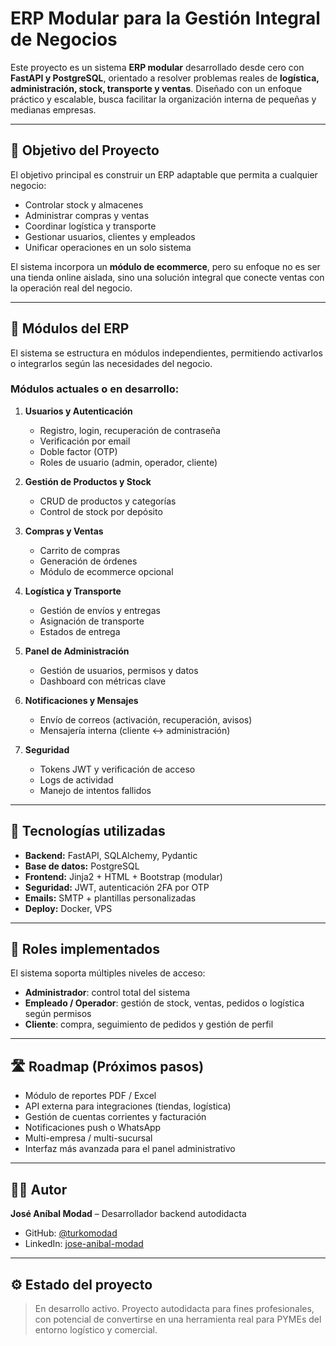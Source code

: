 # ERP Modular para la Gestión Integral de Negocios

Este proyecto es un sistema **ERP modular** desarrollado desde cero con **FastAPI y PostgreSQL**, orientado a resolver problemas reales de **logística, administración, stock, transporte y ventas**. Diseñado con un enfoque práctico y escalable, busca facilitar la organización interna de pequeñas y medianas empresas.

---

## 🚀 Objetivo del Proyecto

El objetivo principal es construir un ERP adaptable que permita a cualquier negocio:

- Controlar stock y almacenes
- Administrar compras y ventas
- Coordinar logística y transporte
- Gestionar usuarios, clientes y empleados
- Unificar operaciones en un solo sistema

El sistema incorpora un **módulo de ecommerce**, pero su enfoque no es ser una tienda online aislada, sino una solución integral que conecte ventas con la operación real del negocio.

---

## 🧩 Módulos del ERP

El sistema se estructura en módulos independientes, permitiendo activarlos o integrarlos según las necesidades del negocio.

### Módulos actuales o en desarrollo:

1. **Usuarios y Autenticación**
   - Registro, login, recuperación de contraseña
   - Verificación por email
   - Doble factor (OTP)
   - Roles de usuario (admin, operador, cliente)

2. **Gestión de Productos y Stock**
   - CRUD de productos y categorías
   - Control de stock por depósito

3. **Compras y Ventas**
   - Carrito de compras
   - Generación de órdenes
   - Módulo de ecommerce opcional

4. **Logística y Transporte**
   - Gestión de envíos y entregas
   - Asignación de transporte
   - Estados de entrega

5. **Panel de Administración**
   - Gestión de usuarios, permisos y datos
   - Dashboard con métricas clave

6. **Notificaciones y Mensajes**
   - Envío de correos (activación, recuperación, avisos)
   - Mensajería interna (cliente ↔ administración)

7. **Seguridad**
   - Tokens JWT y verificación de acceso
   - Logs de actividad
   - Manejo de intentos fallidos

---

## 🧠 Tecnologías utilizadas

- **Backend:** FastAPI, SQLAlchemy, Pydantic
- **Base de datos:** PostgreSQL
- **Frontend:** Jinja2 + HTML + Bootstrap (modular)
- **Seguridad:** JWT, autenticación 2FA por OTP
- **Emails:** SMTP + plantillas personalizadas
- **Deploy:** Docker, VPS

---

## 🔐 Roles implementados

El sistema soporta múltiples niveles de acceso:

- **Administrador**: control total del sistema
- **Empleado / Operador**: gestión de stock, ventas, pedidos o logística según permisos
- **Cliente**: compra, seguimiento de pedidos y gestión de perfil

---

## 🛣️ Roadmap (Próximos pasos)

- Módulo de reportes PDF / Excel
- API externa para integraciones (tiendas, logística)
- Gestión de cuentas corrientes y facturación
- Notificaciones push o WhatsApp
- Multi-empresa / multi-sucursal
- Interfaz más avanzada para el panel administrativo

---

## 👨‍💻 Autor

**José Aníbal Modad** – Desarrollador backend autodidacta

- GitHub: [@turkomodad](https://github.com/turkomodad)
- LinkedIn: [jose-anibal-modad](https://www.linkedin.com/in/jos%C3%A9-modad-9070a8357/)

---

## ⚙️ Estado del proyecto

> En desarrollo activo. Proyecto autodidacta para fines profesionales, con potencial de convertirse en una herramienta real para PYMEs del entorno logístico y comercial.
